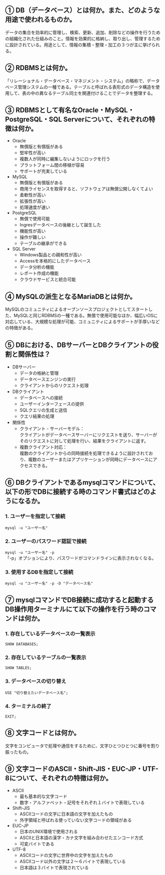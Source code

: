 ## ① DB（データベース）とは何か。また、どのような用途で使われるものか。

データの集合を効率的に管理し、検索、更新、追加、削除などの操作を行うための組織化された仕組みのこと。情報を効果的に格納し、取り出し、管理するために設計されている。用途として、情報の集積・整理・加工の３つが主に挙げられる。

## ② RDBMSとは何か。

「リレーショナル・データベース・マネジメント・システム」の略称で、データベース管理システムの一種である。テーブルと呼ばれる表形式のデータ構造を使用して、表の中の異なるテーブル同士を関連付けることでデータを整理する。

## ③ RDBMSとして有名なOracle・MySQL・PostgreSQL・SQL Serverについて、それぞれの特徴は何か。

* Oracle
  * 無償版と有償版がある
  * 堅牢性が高い
  * 複数人が同時に編集しないようにロックを行う
  * プラットフォーム間の移植が容易
  * サポートが充実している
* MySQL
  * 無償版と有償版がある
  * 商用ライセンスを取得すると、ソフトウェアは無償公開しなくてよい
  * 柔軟性が高い
  * 拡張性が高い
  * 処理速度が速い
* PostgreSQL
  * 無償で使用可能
  * Ingresデータベースの後継として誕生した
  * 機能性が高い
  * 操作が難しい
  * テーブルの継承ができる
* SQL Server
  * Windows製品との親和性が高い
  * Accessを本格的にしたデータベース
  * データ分析の機能
  * レポート作成の機能
  * クラウドサービスと統合可能

## ④ MySQLの派生となるMariaDBとは何か。

MySQLのコミュニティによるオープンソースプロジェクトとしてスタートした、MySQLと同じRDBMSの一種である。無償で使用可能なほか、幅広いOSに対応している、大規模な処理が可能、コミュニティによるサポートが手厚いなどの特徴がある。

## ⑤ DBにおける、DBサーバーとDBクライアントの役割と関係性は？

* DBサーバー
  * データの格納と管理
  * データベースエンジンの実行
  * クライアントからのリクエスト処理
* DBクライアント
  * データベースへの接続
  * ユーザーインターフェースの提供
  * SQLクエリの生成と送信
  * クエリ結果の処理
* 関係性
  * クライアント - サーバーモデル：  
  クライアントがデータベースサーバーにリクエストを送り、サーバーがそのリクエストに対して処理を行い、結果をクライアントに返す。
  * 複数クライアント対応：  
  複数のクライアントからの同時接続を処理できるように設計されており、複数のユーザーまたはアプリケーションが同時にデータベースにアクセスできる。

## ⑥ DBクライアントであるmysqlコマンドについて、以下の形でDBに接続する時のコマンド書式はどのようになるか。

### 1. ユーザーを指定して接続

`mysql -u "ユーザー名"`

### 2. ユーザーのパスワード認証で接続

`mysql -u "ユーザー名" -p`  
「-p」オプションにより、パスワードがコマンドラインに表示されなくなる。

### 3. 使用するDBを指定して接続

`mysql -u "ユーザー名" -p -D "データベース名"`

## ⑦ mysqlコマンドでDB接続に成功すると起動するDB操作用ターミナルにて以下の操作を行う時のコマンドは何か。

### 1. 存在しているデータベースの一覧表示

`SHOW DATABASES;`

### 2. 存在しているテーブルの一覧表示

`SHOW TABLES;`

### 3. データベースの切り替え

`USE "切り替えたいデータベース名";`

### 4. ターミナルの終了

`EXIT;`

## ⑧ 文字コードとは何か。

文字をコンピュータで処理や通信をするために、文字ひとつひとつに番号を割り振ったもの。

## ⑨ 文字コードのASCII・Shift-JIS・EUC-JP・UTF-8について、それぞれの特徴は何か。

* ASCII
  * 最も基本的な文字コード
  * 数字・アルファベット・記号をそれぞれ１バイトで表現している
* Shift-JIS
  * ASCIIコードの文字に日本語の文字を加えたもの
  * 外字領域と呼ばれる使っていない文字コードの領域がある
* EUC-JP
  * 日本のUNIX環境で使用される
  * ASCIIと日本語の漢字・カナ文字を組み合わせたエンコード方式
  * 可変バイトである
* UTF-8
  * ASCIIコードの文字に世界中の文字を加えたもの
  * ASCIIコード以外の文字は２～６バイトで表現している
  * 日本語は３バイトで表現されている